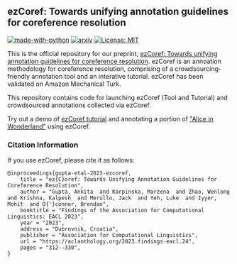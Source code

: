 ## ezCoref: Towards unifying annotation guidelines for coreference resolution

[![made-with-python](https://img.shields.io/badge/Made%20with-Python-red.svg)](#python)
[![arxiv](https://img.shields.io/badge/arXiv-2210.07188-b31b1b.svg)](https://arxiv.org/abs/2210.07188)
[![License: MIT](https://img.shields.io/badge/license-MIT-blue)](https://opensource.org/licenses/MIT)

This is the official repository for our preprint, [ezCoref: Towards unifying annotation guidelines for coreference resolution](https://aclanthology.org/2023.findings-eacl.24/). ezCoref is an annoation methodology for coreference resolution, comprising of a crowdsourcing-friendly annotation tool and an interative tutorial. ezCoref has been validated on Amazon Mechanical Turk.

This repository contains code for launching ezCoref (Tool and Tutorial) and crowdsourced annotations collected via ezCoref.

Try out a demo of [ezCoref tutorial](http://azkaban.cs.umass.edu:8876/tutorial) and annotating a portion of ["Alice in Wonderland"](http://azkaban.cs.umass.edu:8876/passage/?debugDoc=lb_11_alices_adventures_in_wonderland_brat_0&debugChunk=lb_11_alices_adventures_in_wonderland_brat_0_2) using ezCoref.


### Citation Information
If you use ezCoref, please cite it as follows:
```
@inproceedings{gupta-etal-2023-ezcoref,
    title = "ez{C}oref: Towards Unifying Annotation Guidelines for Coreference Resolution",
    author = "Gupta, Ankita  and Karpinska, Marzena  and Zhao, Wenlong  and Krishna, Kalpesh  and Merullo, Jack  and Yeh, Luke  and Iyyer, Mohit  and O{'}connor, Brendan",
    booktitle = "Findings of the Association for Computational Linguistics: EACL 2023",
    year = "2023",
    address = "Dubrovnik, Croatia",
    publisher = "Association for Computational Linguistics",
    url = "https://aclanthology.org/2023.findings-eacl.24",
    pages = "312--330",
}
```

